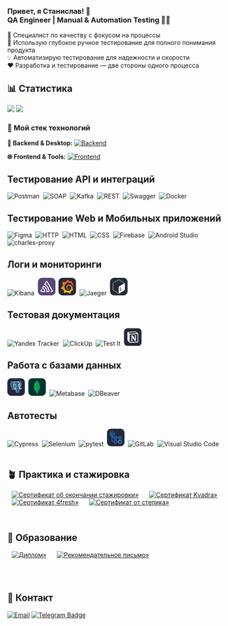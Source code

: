 <h3>Привет, я Станислав! 👋<br>QA Engineer | Manual & Automation Testing 👨‍💻</h3>

🚀 Специалист по качеству с фокусом на процессы  
🧠 Использую глубокое ручное тестирование для полного понимания продукта  
💡 Автоматизирую тестирование для надежности и скорости  
❤️ Разработка и тестирование — две стороны одного процесса

## 📊 Статистика

![](https://github-readme-stats.vercel.app/api/top-langs/?username=ZimQA&layout=donut&langs_count=6&hide_progress=true&theme=dark&card_width=420)
![](https://github-readme-stats.vercel.app/api?username=ZimQA&show_icons=true&theme=dark&hide_rank=true&hide=prs,issues&line_height=24&card_width=420)

### 🎯 Мой стек технологий

**💾 Backend & Desktop:**
[![Backend](https://skillicons.dev/icons?i=cs,dotnet,cpp,qt,py,postgresql)](https://skillicons.dev)

**🌐 Frontend & Tools:**
[![Frontend](https://skillicons.dev/icons?i=html,css,js,git,github,vscode)](https://skillicons.dev)







## Тестирование API и интеграций
<div>
  <img src="https://user-images.githubusercontent.com/25181517/192109061-e138ca71-337c-4019-8d42-4792fdaa7128.png" title="Postman" alt="Postman" width="40" height="40"/>&nbsp
  <img src="https://user-images.githubusercontent.com/25181517/192107860-9a9f0894-0e34-4ab3-964d-6297ee4c00e9.png" title="SOAP" alt="SOAP" width="40" height="40"/>&nbsp
  <img src="https://user-images.githubusercontent.com/25181517/192107004-2d2fff80-d207-4916-8a3e-130fee5ee495.png" title="Kafka" alt="Kafka" width="40" height="40"/>&nbsp
  <img src="https://user-images.githubusercontent.com/25181517/192107858-fe19f043-c502-4009-8c47-476fc89718ad.png" title="REST" alt="REST" width="40" height="40"/>&nbsp
  <img src="https://user-images.githubusercontent.com/25181517/186711335-a3729606-5a78-4496-9a36-06efcc74f800.png" title="Swagger" alt="Swagger" width="40" height="40"/>&nbsp
  <img src="https://user-images.githubusercontent.com/25181517/117207330-263ba280-adf4-11eb-9b97-0ac5b40bc3be.png" title="Docker" alt="Docker" width="40" height="40"/>&nbsp
</div>

## Тестирование Web и Мобильных приложений
<div>
  <img src="https://user-images.githubusercontent.com/25181517/189715289-df3ee512-6eca-463f-a0f4-c10d94a06b2f.png" title="Figma" alt="Figma" width="40" height="40"/>&nbsp
  <img src="https://user-images.githubusercontent.com/25181517/192107854-765620d7-f909-4953-a6da-36e1ef69eea6.png" title="HTTP" alt="HTTP" width="40" height="40"/>&nbsp
  <img src="https://user-images.githubusercontent.com/25181517/192158954-f88b5814-d510-4564-b285-dff7d6400dad.png" title="HTML" alt="HTML" width="40" height="40"/>&nbsp
  <img src="https://user-images.githubusercontent.com/25181517/183898674-75a4a1b1-f960-4ea9-abcb-637170a00a75.png" title="CSS" alt="CSS" width="40" height="40"/>&nbsp
  <img src="https://user-images.githubusercontent.com/25181517/189716855-2c69ca7a-5149-4647-936d-780610911353.png" title="Firebase" alt="Firebase" width="40" height="40"/>&nbsp
  <img src="https://user-images.githubusercontent.com/25181517/192108895-20dc3343-43e3-4a54-a90e-13a4abbc57b9.png" title="Android Studio" alt="Android Studio" width="40" height="40"/>&nbsp
  <img src="https://cdn.icon-icons.com/icons2/3053/PNG/512/charles_proxy_macos_bigsur_icon_190302.png" title="charles-proxy" alt="charles-proxy" width="40" height="40"/>&nbsp
</div>

## Логи и мониторинги
<div>
  <img src="https://raw.githubusercontent.com/maliceio/kibana/master/docs/kibana-logo.png" title="Kibana" alt="Kibana" width="40" height="40"/>&nbsp
  <img src="https://raw.githubusercontent.com/tandpfun/skill-icons/main/icons/Sentry.svg" title="Sentry" alt="Sentry" width="40" height="40"/>&nbsp
  <img src="https://raw.githubusercontent.com/tandpfun/skill-icons/main/icons/Grafana-Dark.svg" title="Grafana" alt="Grafana" width="40" height="40"/>&nbsp
  <img src="https://avatars.githubusercontent.com/u/28545596?s=200&v=4" title="Jaeger" alt="Jaeger" width="40" height="40"/>&nbsp
  <img src="https://raw.githubusercontent.com/tandpfun/skill-icons/main/icons/Bash-Dark.svg" title="Bash" alt="Bash" width="40" height="40"/>&nbsp
</div>

## Тестовая документация 
  <div>
    <img src="https://is1-ssl.mzstatic.com/image/thumb/Purple116/v4/4b/7d/d4/4b7dd461-16e6-e245-af56-512fc8aa21e5/AppIcon-0-0-1x_U007emarketing-0-7-0-85-220.png/460x0w.webp" title="Yandex Tracker" alt="Yandex Tracker" width="40" height="40"/>&nbsp
    <img src="https://logosandtypes.com/wp-content/uploads/2023/03/clickup.svg" title="ClickUp" alt="ClickUp" width="40" height="40"/>&nbsp
    <img src="https://docs.testit.software/images/testit_logo_icon_blue.png" title="Test It" alt="Test It" width="40" height="40"/>&nbsp
    <img src="https://raw.githubusercontent.com/tandpfun/skill-icons/main/icons/Notion-Dark.svg" title="Notion" alt="Notion" width="40" height="40"/>&nbsp
  </div>

## Работа с базами данных
<div>
  <img src="https://raw.githubusercontent.com/tandpfun/skill-icons/main/icons/PostgreSQL-Dark.svg" title="PostgreSQL" alt="PostgreSQL" width="40" height="40"/>&nbsp
  <img src="https://raw.githubusercontent.com/tandpfun/skill-icons/main/icons/MongoDB.svg" title="Mongo DB" alt="Mongo DB" width="40" height="40"/>&nbsp
  <img src="https://cdn.worldvectorlogo.com/logos/metabase.svg" title="Metabase" alt="Metabase" width="40" height="40"/>&nbsp
  <img src="https://upload.wikimedia.org/wikipedia/commons/thumb/b/b5/DBeaver_logo.svg/512px-DBeaver_logo.svg.png" title="DBeaver" alt="DBeaver" width="40" height="40"/>&nbsp
</div>

## Автотесты
<div>
  <img src="https://user-images.githubusercontent.com/68279555/200387386-276c709f-380b-46cc-81fd-f292985927a8.png" title="Cypress" alt="Cypress" width="40" height="40"/>&nbsp
  <img src="https://user-images.githubusercontent.com/25181517/184103699-d1b83c07-2d83-4d99-9a1e-83bd89e08117.png" title="Selenium" alt="Selenium" width="40" height="40"/>&nbsp
  <img src="https://user-images.githubusercontent.com/25181517/184117132-9e89a93b-65fb-47c3-91e7-7d0f99e7c066.png" title="pytest" alt="pytest" width="40" height="40"/>&nbsp
  <img src="https://raw.githubusercontent.com/tandpfun/skill-icons/main/icons/GithubActions-Dark.svg" title="Actions" alt="Actions" width="40" height="40"/>&nbsp
  <img src="https://user-images.githubusercontent.com/25181517/192108376-c675d39b-90f6-4073-bde6-5a9291644657.png" title="GitLab" alt="GitLab" width="40" height="40"/>&nbsp
  <img src="https://user-images.githubusercontent.com/25181517/192108891-d86b6220-e232-423a-bf5f-90903e6887c3.png" title="Visual Studio Code" alt="Visual Studio Code" width="40" height="40"/>&nbsp
</div>

<!-- Выбор картинок ↑↑: https://github.com/tandpfun/skill-icons --> 
<!-- Ещё выбор картинок ↑↑: https://github.com/marwin1991/profile-technology-icons/ --> 


<br>

## 🪴 Практика и стажировка
[<img src="/certificate_auto.png" width="280px" hspace="10px" alt="Сертификат об окончании стажировки»">](https://raw.githubusercontent.com/German-D/German-D/main/certificate_auto.png)
[<img src="/certificate2.png" width="280px" hspace="10px" alt="Сертификат Kvadra»">](https://raw.githubusercontent.com/German-D/German-D/main/certificate2.png)
[<img src="/certificate3.png" width="280px" hspace="10px" alt="Сертификат 4fresh»">](https://raw.githubusercontent.com/German-D/German-D/main/certificate3.png)
[<img src="/stepic_ru.png" width="280px" hspace="10px" alt="Сертификат от степика»">](https://raw.githubusercontent.com/German-D/German-D/main/stepic_ru.png)

<br>

## 🎒 Образование
[<img src="/diploma_en2.png" width="280px" hspace="10px" alt="Диплом»">](https://raw.githubusercontent.com/German-D/German-D/main/diploma_en2.png)
[<img src="/Letter10.png" width="280px" hspace="10px" alt="Рекомендательное письмо»">](https://raw.githubusercontent.com/German-D/German-D/main/Letter10.png)

<br>
<br>

## 🤝 Контакт
[![Email](https://img.shields.io/badge/Email-3b5998?style=flat-square&logo=Mail.Ru&logoColor=white)](mailto:@)
[![Telegram Badge](https://img.shields.io/badge/-Telegram-0088cc?style=flat-square&logo=Telegram&logoColor=white)](https://t.me/do)

<!-- Документация по виджету контактов ↑↑ https://shields.io/badges --> 

